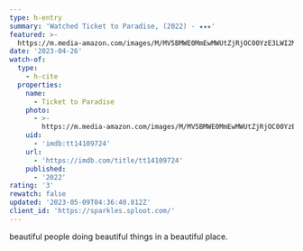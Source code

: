```yaml
---
type: h-entry
summary: 'Watched Ticket to Paradise, (2022) - ★★★'
featured: >-
  https://m.media-amazon.com/images/M/MV5BMWE0MmEwMWUtZjRjOC00YzE3LWI2MjctNjc3NWQ0YTVmNDQ4XkEyXkFqcGdeQXVyODk4OTc3MTY@._V1_SX300.jpg
date: '2023-04-26'
watch-of:
  type:
    - h-cite
  properties:
    name:
      - Ticket to Paradise
    photo:
      - >-
        https://m.media-amazon.com/images/M/MV5BMWE0MmEwMWUtZjRjOC00YzE3LWI2MjctNjc3NWQ0YTVmNDQ4XkEyXkFqcGdeQXVyODk4OTc3MTY@._V1_SX300.jpg
    uid:
      - 'imdb:tt14109724'
    url:
      - 'https://imdb.com/title/tt14109724'
    published:
      - '2022'
rating: '3'
rewatch: false
updated: '2023-05-09T04:36:40.812Z'
client_id: 'https://sparkles.sploot.com/'
---
```

beautiful people doing beautiful things in a beautiful place.
